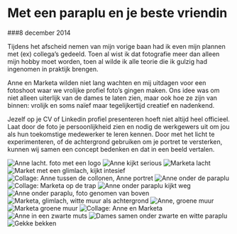 Met een paraplu en je beste vriendin
====================================

###8 december 2014

Tijdens het afscheid nemen van mijn vorige baan had ik even mijn plannen met (ex) collega’s gedeeld. Toen al wist ik dat fotografie meer dan alleen mijn hobby moet worden, toen al wilde ik alle teorie die ik gulzig had ingenomen in praktijk brengen. 

Anne en Marketa wilden niet lang wachten en mij uitdagen voor een fotoshoot waar we vrolijke profiel foto’s gingen maken. Ons idee was om niet alleen uiterlijk van de dames te laten zien, maar ook hoe ze zijn van binnen: vrolijk en soms naïef maar tegelijkertijd creatief en nadenkend.

Jezelf op je CV of Linkedin profiel presenteren hoeft niet altijd heel officieel. Laat door de foto je persoonlijkheid zien en nodig de werkgewers uit om jou als hun toekomstige medewerker te leren kennen. Door met het licht te experimenteren, of de achtergrond gebruiken om je portret te versterken, kunnen wij samen een concept bedenken en dat in een beeld vertalen.

![Anne lacht. foto met een logo](/img/blog/met-een-paraplu-en-je-beste-vriendin/1.jpg)
![Anne kijkt serious](/img/blog/met-een-paraplu-en-je-beste-vriendin/2.jpg)
![Marketa lacht](/img/blog/met-een-paraplu-en-je-beste-vriendin/3.jpg)
![Market met een glimlach, kijkt intesief](/img/blog/met-een-paraplu-en-je-beste-vriendin/4.jpg)
![Collage: Anne tussen de collonen, Anne portret](/img/blog/met-een-paraplu-en-je-beste-vriendin/5.jpg)
![Anne onder de paraplu](/img/blog/met-een-paraplu-en-je-beste-vriendin/9.jpg)
![Collage: Marketa op de trap](/img/blog/met-een-paraplu-en-je-beste-vriendin/6.jpg)
![Anne onder paraplu kijkt weg](/img/blog/met-een-paraplu-en-je-beste-vriendin/7.jpg)
![Anne onder paraplu, foto genomen van boven](/img/blog/met-een-paraplu-en-je-beste-vriendin/8.jpg)
![Marketa, glimlach, witte muur als achtergrond](/img/blog/met-een-paraplu-en-je-beste-vriendin/10.jpg)
![Anne, groene muur](/img/blog/met-een-paraplu-en-je-beste-vriendin/11.jpg)
![Marketa groene muur](/img/blog/met-een-paraplu-en-je-beste-vriendin/12.jpg)
![Collage: Anne en Marketa](/img/blog/met-een-paraplu-en-je-beste-vriendin/13.jpg)
![Anne in een zwarte muts](/img/blog/met-een-paraplu-en-je-beste-vriendin/14.jpg)
![Dames samen onder zwarte en witte paraplu](/img/blog/met-een-paraplu-en-je-beste-vriendin/15.jpg)
![Gekke bekken](/img/blog/met-een-paraplu-en-je-beste-vriendin/16.jpg)